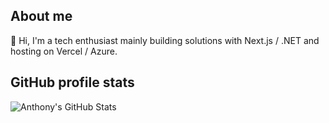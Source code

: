 ## About me

👋 Hi, I'm a tech enthusiast mainly building solutions with Next.js / .NET and hosting on Vercel / Azure.

## GitHub profile stats

![Anthony's GitHub Stats](https://github-readme-stats.vercel.app/api?username=anthonypuppo&count_private=true&show_icons=true&theme=transparent&hide_border=true&custom_title=Profile%20stats&text_bold=false)
